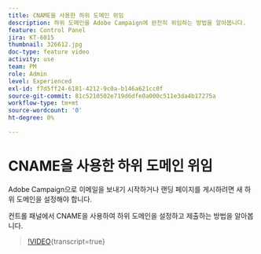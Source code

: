 ```yaml
---
title: CNAME을 사용한 하위 도메인 위임
description: 하위 도메인을 Adobe Campaign에 완전히 위임하는 방법을 알아봅니다.
feature: Control Panel
jira: KT-6015
thumbnail: 326612.jpg
doc-type: feature video
activity: use
team: PM
role: Admin
level: Experienced
exl-id: f7d5ff24-6181-4212-9c0a-b146a621cc0f
source-git-commit: 81c5210502e719d6dfe0a000c511e3da4b17275a
workflow-type: tm+mt
source-wordcount: '0'
ht-degree: 0%

---
```


# CNAME을 사용한 하위 도메인 위임

Adobe Campaign으로 이메일을 보내기 시작하거나 랜딩 페이지를 게시하려면 새 하위 도메인을 설정해야 합니다.

컨트롤 패널에서 CNAME을 사용하여 하위 도메인을 설정하고 제출하는 방법을 알아봅니다.

>[!VIDEO](https://video.tv.adobe.com/v/3450131?learn=on&captions=kor){transcript=true}
